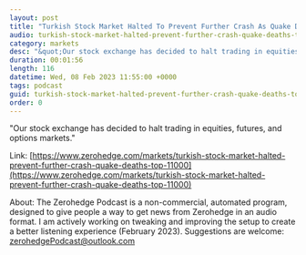 ```yaml
---
layout: post
title: "Turkish Stock Market Halted To Prevent Further Crash As Quake Deaths Top 11,000"
audio: turkish-stock-market-halted-prevent-further-crash-quake-deaths-top-11000-0
category: markets
desc: "&quot;Our stock exchange has decided to halt trading in equities, futures, and options markets.&quot; "
duration: 00:01:56
length: 116
datetime: Wed, 08 Feb 2023 11:55:00 +0000
tags: podcast
guid: turkish-stock-market-halted-prevent-further-crash-quake-deaths-top-11000-0
order: 0
---
```

&quot;Our stock exchange has decided to halt trading in equities, futures, and options markets.&quot; 

Link: [https://www.zerohedge.com/markets/turkish-stock-market-halted-prevent-further-crash-quake-deaths-top-11000](https://www.zerohedge.com/markets/turkish-stock-market-halted-prevent-further-crash-quake-deaths-top-11000)

About: The Zerohedge Podcast is a non-commercial, automated program, designed to give people a way to get news from Zerohedge in an audio format.  I am actively working on tweaking and improving the setup to create a better listening experience (February 2023).  Suggestions are welcome: [zerohedgePodcast@outlook.com](mailto:zerohedgePodcast@outlook.com)